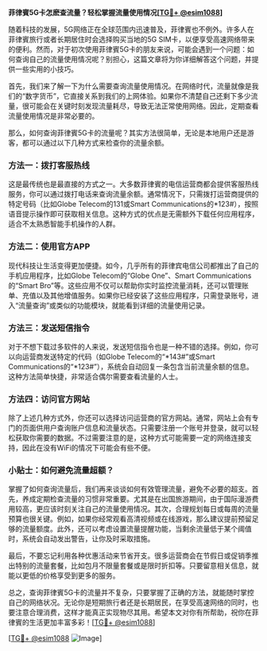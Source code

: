 **菲律賓5G卡怎麽查流量？轻松掌握流量使用情况[[TG💪+ @esim1088](https://t.me/s/esim1088)]**

随着科技的发展，5G网络正在全球范围内迅速普及，菲律賓也不例外。许多人在菲律賓旅行或者长期居住时会选择购买当地的5G SIM卡，以便享受高速网络带来的便利。然而，对于初次使用菲律賓5G卡的朋友来说，可能会遇到一个问题：如何查询自己的流量使用情况呢？别担心，这篇文章将为你详细解答这个问题，并提供一些实用的小技巧。

首先，我们来了解一下为什么需要查询流量使用情况。在网络时代，流量就像是我们的“数字货币”，它直接关系到我们的上网体验。如果你不清楚自己还剩下多少流量，很可能会在关键时刻发现流量耗尽，导致无法正常使用网络。因此，定期查看流量使用情况是非常必要的。

那么，如何查询菲律賓5G卡的流量呢？其实方法很简单，无论是本地用户还是游客，都可以通过以下几种方式来检查你的流量余额。

### 方法一：拨打客服热线

这是最传统也是最直接的方式之一。大多数菲律賓的电信运营商都会提供客服热线服务，你可以通过拨打电话来查询流量余额。通常情况下，只需拨打运营商提供的特定号码（比如Globe Telecom的131或Smart Communications的*123#），按照语音提示操作即可获取相关信息。这种方式的优点是无需额外下载任何应用程序，适合不太熟悉智能手机操作的人群。

### 方法二：使用官方APP

现代科技让生活变得更加便捷。如今，几乎所有的菲律宾电信公司都推出了自己的手机应用程序，比如Globe Telecom的“Globe One”、Smart Communications的“Smart Bro”等。这些应用不仅可以帮助你实时监控流量消耗，还可以管理账单、充值以及其他增值服务。如果你已经安装了这些应用程序，只需登录账号，进入“流量查询”或类似的功能模块，就能看到详细的流量使用记录。

### 方法三：发送短信指令

对于不想下载过多软件的人来说，发送短信指令也是一种不错的选择。例如，你可以向运营商发送特定的代码（如Globe Telecom的“*143#”或Smart Communications的“*123#”），系统会自动回复一条包含当前流量余额的信息。这种方法简单快捷，非常适合偶尔需要查看流量的人士。

### 方法四：访问官方网站

除了上述几种方式外，你还可以选择访问运营商的官方网站。通常，网站上会有专门的页面供用户查询账户信息和流量状态。只需要注册一个账号并登录，就可以轻松获取你需要的数据。不过需要注意的是，这种方式可能需要一定的网络连接支持，因此在没有WiFi的情况下可能会有些不便。

### 小贴士：如何避免流量超额？

掌握了如何查询流量后，我们再来谈谈如何有效管理流量，避免不必要的超支。首先，养成定期检查流量的习惯非常重要。尤其是在出国旅游期间，由于国际漫游费用较高，更应该时刻关注自己的流量使用情况。其次，合理规划每日或每周的流量预算也很关键。例如，如果你经常观看高清视频或在线游戏，那么建议提前预留足够的流量额度。此外，还可以考虑设置流量提醒功能，当剩余流量低于某个阈值时，系统会自动发出警告，让你及时采取措施。

最后，不要忘记利用各种优惠活动来节省开支。很多运营商会在节假日或促销季推出特别的流量套餐，比如包月不限量套餐或是限时折扣等。只要留意相关信息，就能以更低的价格享受到更多的服务。

总之，查询菲律賓5G卡的流量并不复杂，只要掌握了正确的方法，就能随时掌控自己的网络状况。无论你是短期旅行者还是长期居民，在享受高速网络的同时，也要注意合理消费，这样才能真正实现物尽其用。希望本文对你有所帮助，祝你在菲律賓的生活更加丰富多彩！[[TG💪+ @esim1088](https://t.me/s/esim1088)]

[[TG💪+ @esim1088](https://t.me/s/esim1088) ![Image](https://i.postimg.cc/4NQfJmqS/Snipaste-2025-05-13-00-14-12.png)]
